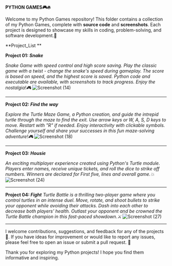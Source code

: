 **PYTHON GAMES🎮🔥**

Welcome to my Python Games repository! This folder contains a collection of my Python Games, complete with **source code** and **screenshots**. 
Each project is designed to showcase my skills in coding, problem-solving, and software development.🐢

**Project_List **

**Project 01: _Snake_**

_Snake Game with speed control and high score saving. Play the classic game with a twist - change the snake's speed during gameplay. The score is based on speed, and the highest score is saved. Python code and executable are available, with screenshots to track progress. Enjoy the nostalgia!🎮_
![Screenshot (14)](https://github.com/durgaganeshthota/Python_Projects/assets/101440954/09430c78-7f17-4032-83e3-611b59549c5b)

   
**  **
**Project 02: _Find the way_**

_Explore the Turtle Maze Game, a Python creation, and guide the intrepid turtle through the maze to find the exit. 
Use arrow keys or W, A, S, D keys to move. Restart with "R" if needed. Enjoy interactivity with clickable symbols. 
Challenge yourself and share your successes in this fun maze-solving adventure!🎮_
![Screenshot (18)](https://github.com/durgaganeshthota/Python_Projects/assets/101440954/090d375c-7075-487a-abc1-f0620841b524)

   
**  **
**Project 03: _Housie_**

_An exciting multiplayer experience created using Python's Turtle module. Players enter names, receive unique tickets, and roll the dice to strike off numbers. Winners are declared for First five, lines and overall game.💥_
![Screenshot (24)](https://github.com/durgaganeshthota/Python_Games/assets/101440954/fe8dc69c-f489-4d7a-87eb-592075b2a976)

   
**  **
**Project 04: _Fight_**
_Turtle Battle is a thrilling two-player game where you control turtles in an intense duel. Move, rotate, and shoot bullets to strike your opponent while avoiding their attacks. Dash into each other to decrease both players' health. Outlast your opponent and be crowned the Turtle Battle champion in this fast-paced showdown.⚔️_
![Screenshot (27)](https://github.com/durgaganeshthota/Python_Games/assets/101440954/960e7bf2-84a2-48e4-a67e-1ee09a95deaa)

  
** **

I welcome contributions, suggestions, and feedback for any of the projects🤝. 
If you have ideas for improvement or would like to report any issues, please feel free to open an issue or submit a pull request. 🎯

Thank you for exploring my Python projects! I hope you find them informative and inspiring.
